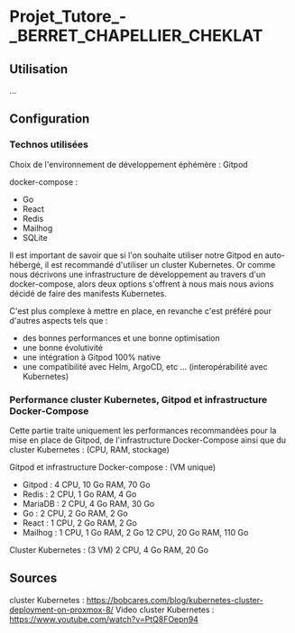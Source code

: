 # Projet_Tutore_-_BERRET_CHAPELLIER_CHEKLAT

## Utilisation

...


## Configuration

### Technos utilisées

Choix de l'environnement de développement éphémère :
Gitpod

docker-compose :
- Go
- React
- Redis
- Mailhog
- SQLite

Il est important de savoir que si l'on souhaite utiliser notre Gitpod en auto-hébergé, il est recommandé d'utiliser un 
cluster Kubernetes. Or comme nous décrivons une infrastructure de développement au travers d'un docker-compose, alors 
deux options s'offrent à nous mais nous avions décidé de faire des manifests Kubernetes.

C'est plus complexe à mettre en place, en revanche c'est préféré pour d'autres aspects tels que :
- des bonnes performances et une bonne optimisation
- une bonne évolutivité
- une intégration à Gitpod 100% native
- une compatibilité avec Helm, ArgoCD, etc ... (interopérabilité avec Kubernetes)


### Performance cluster Kubernetes, Gitpod et infrastructure Docker-Compose

Cette partie traite uniquement les performances recommandées pour la mise en place de Gitpod, de l'infrastructure Docker-Compose
ainsi que du cluster Kubernetes : (CPU, RAM, stockage)

Gitpod et infrastructure Docker-compose : (VM unique)
- Gitpod :          4 CPU, 10 Go RAM, 70 Go 
- Redis :           2 CPU, 1 Go RAM, 4 Go
- MariaDB :         2 CPU, 4 Go RAM, 30 Go
- Go :              2 CPU, 2 Go RAM, 2 Go
- React :           1 CPU, 2 Go RAM, 2 Go
- Mailhog :         1 CPU, 1 Go RAM, 2 Go
12 CPU, 20 Go RAM, 110 Go

Cluster Kubernetes : (3 VM)
2 CPU, 4 Go RAM, 20 Go


## Sources

cluster Kubernetes : https://bobcares.com/blog/kubernetes-cluster-deployment-on-proxmox-8/
Video cluster Kubernetes : https://www.youtube.com/watch?v=PtQ8FOepn94
